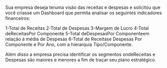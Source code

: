 Sua empresa deseja teruma visão das receitas e despesas e solicitou que 
você criasse um Dashboard que permita analisar os seguintes indicadores financeiros:

1-Total de Receitas
2-Total de Despesas
3-Margem de Lucro
4-Total deReceitasPor Componente
5-Total deDespesasPor Componenteem relação à média de Despesas
6-Total  de  Receitase  Despesas Por  Componente  e  Por  Ano, com  a  hierarquia Tipo/Componente.

Além disso a empresa precisa identificar os segmentos ondeReceitas e Despesas são maiores e menores a fim de traçar seu plano estratégico.
